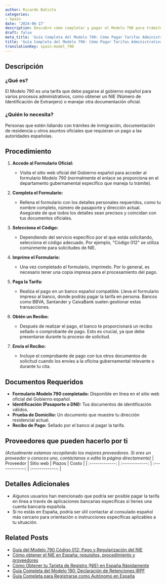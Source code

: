 ```yaml
---
author: Ricardo Batista
categories:
- Spain
date: '2024-06-17'
description: Descubre cómo completar y pagar el Modelo 790 para trámites con autoridades españolas, incluyendo NIE. Guía paso a paso y documentos necesarios.
draft: false
meta_title: 'Guía Completa del Modelo 790: Cómo Pagar Tarifas Administrativas'
title: 'Guía Completa del Modelo 790: Cómo Pagar Tarifas Administrativas'
translationKey: spain-model_790
---
```



## Descripción
### ¿Qué es?
El Modelo 790 es una tarifa que debe pagarse al gobierno español para varios procesos administrativos, como obtener un NIE (Número de Identificación de Extranjero) o manejar otra documentación oficial.

### ¿Quién lo necesita?
Personas que estén lidiando con trámites de inmigración, documentación de residencia u otros asuntos oficiales que requieran un pago a las autoridades españolas.

## Procedimiento
1. **Accede al Formulario Oficial:**
   - Visita el sitio web oficial del Gobierno español para acceder al formulario Modelo 790 (normalmente el enlace se proporciona en el departamento gubernamental específico que maneja tu trámite).

2. **Completa el Formulario:**
   - Rellena el formulario con los detalles personales requeridos, como tu nombre completo, número de pasaporte y dirección actual. Asegúrate de que todos los detalles sean precisos y coincidan con tus documentos oficiales.

3. **Selecciona el Código:**
   - Dependiendo del servicio específico por el que estás solicitando, selecciona el código adecuado. Por ejemplo, "Código 012" se utiliza comúnmente para solicitudes de NIE.

4. **Imprime el Formulario:**
   - Una vez completado el formulario, imprímelo. Por lo general, es necesario tener una copia impresa para el procesamiento del pago.

5. **Paga la Tarifa:**
   - Realiza el pago en un banco español compatible. Lleva el formulario impreso al banco, donde podrás pagar la tarifa en persona. Bancos como BBVA, Santander y CaixaBank suelen gestionar estas transacciones.

6. **Obtén un Recibo:**
   - Después de realizar el pago, el banco te proporcionará un recibo sellado o comprobante de pago. Esto es crucial, ya que debe presentarse durante tu proceso de solicitud.

7. **Envía el Recibo:**
   - Incluye el comprobante de pago con tus otros documentos de solicitud cuando los envíes a la oficina gubernamental relevante o durante tu cita.

## Documentos Requeridos
- **Formulario Modelo 790 completado:** Disponible en línea en el sitio web oficial del Gobierno español.
- **Identificación (Pasaporte o DNI):** Tus documentos de identificación válidos.
- **Prueba de Domicilio:** Un documento que muestre tu dirección residencial actual.
- **Recibo de Pago:** Sellado por el banco al pagar la tarifa.

## Proveedores que pueden hacerlo por ti
_(Actualmente estamos recopilando los mejores proveedores. Si eres un proveedor o conoces uno, contáctanos o edita la página directamente)_
| Proveedor        |     Sitio web      |     Plazos    |       Costo      |
| :-------------: | :-------------: |  :-------------: | :-------------: |

## Detalles Adicionales
- Algunos usuarios han mencionado que podría ser posible pagar la tarifa en línea a través de aplicaciones bancarias específicas si tienes una cuenta bancaria española.
- Si no estás en España, podría ser útil contactar al consulado español más cercano para orientación o instrucciones específicas aplicables a tu situación.

## Related Posts

- [Guía del Modelo 790 Código 012: Pago y Regularización del NIE](https://tramitit.com/spanish/guides/spain/modelo_390/)
- [Cómo obtener el NIE en España: requisitos, procedimiento y proveedores](https://tramitit.com/spanish/guides/spain/solicitud_de_nie/)
- [Cómo Obtener tu Tarjeta de Registro (NIE) en España Rápidamente](https://tramitit.com/spanish/guides/spain/cédula_de_inscripción/)
- [Guía Completa del Modelo 190: Declaración de Retenciones IRPF](https://tramitit.com/spanish/guides/spain/modelo_190/)
- [Guía Completa para Registrarse como Autónomo en España](https://tramitit.com/spanish/guides/spain/modelo_036/)